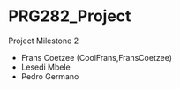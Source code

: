 # PRG282_Project
Project Milestone 2
- Frans Coetzee (CoolFrans,FransCoetzee)
- Lesedi Mbele
- Pedro Germano
